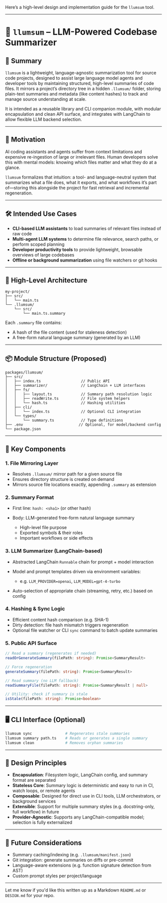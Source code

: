 Here’s a high-level design and implementation guide for the `llumsum` tool.

---

# 🧠 `llumsum` – LLM-Powered Codebase Summarizer

## 📌 Summary

`llumsum` is a lightweight, language-agnostic summarization tool for source code projects, designed to assist large language model agents and developer tools by maintaining structured, high-level summaries of code files. It mirrors a project’s directory tree in a hidden `.llumsum/` folder, storing plain-text summaries and metadata (like content hashes) to track and manage source understanding at scale.

It is intended as a reusable library and CLI companion module, with modular encapsulation and clean API surface, and integrates with LangChain to allow flexible LLM backend selection.

---

## 🎯 Motivation

AI coding assistants and agents suffer from context limitations and expensive re-ingestion of large or irrelevant files. Human developers solve this with mental models: knowing which files matter and what they do at a glance.

`llumsum` formalizes that intuition: a tool- and language-neutral system that summarizes what a file does, what it exports, and what workflows it’s part of—storing this alongside the project for fast retrieval and incremental regeneration.

---

## 🛠️ Intended Use Cases

* **CLI-based LLM assistants** to load summaries of relevant files instead of raw code
* **Multi-agent LLM systems** to determine file relevance, search paths, or perform scoped planning
* **Developer productivity tools** to provide lightweight, browsable overviews of large codebases
* **Offline or background summarization** using file watchers or git hooks

---

## 🧱 High-Level Architecture

```
my-project/
├── src/
│   └── main.ts
└── .llumsum/
    └── src/
        └── main.ts.summary
```

Each `.summary` file contains:

* A hash of the file content (used for staleness detection)
* A free-form natural language summary (generated by an LLM)

---

## 📦 Module Structure (Proposed)

```
packages/llumsum/
├── src/
│   ├── index.ts                  // Public API
│   ├── summarizer/               // LangChain + LLM interfaces
│   ├── fs/
│   │   ├── layout.ts             // Summary path resolution logic
│   │   ├── readWrite.ts          // File system helpers
│   │   └── hash.ts               // Hashing utilities
│   ├── cli/
│   │   └── index.ts              // Optional CLI integration
│   └── types/
│       └── summary.ts            // Type definitions
├── .env                         // Optional, for model/backend config
└── package.json
```

---

## 🧩 Key Components

### 1. **File Mirroring Layer**

* Resolves `.llumsum/` mirror path for a given source file
* Ensures directory structure is created on demand
* Mirrors source file locations exactly, appending `.summary` as extension

### 2. **Summary Format**

* First line: `hash: <sha1>` (or other hash)
* Body: LLM-generated free-form natural language summary

  * High-level file purpose
  * Exported symbols & their roles
  * Important workflows or side effects

### 3. **LLM Summarizer (LangChain-based)**

* Abstracted LangChain `Runnable` chain for prompt + model interaction
* Model and prompt templates driven via environment variables:

  * e.g. `LLM_PROVIDER=openai`, `LLM_MODEL=gpt-4-turbo`
* Auto-selection of appropriate chain (streaming, retry, etc.) based on config

### 4. **Hashing & Sync Logic**

* Efficient content hash comparison (e.g. SHA-1)
* Dirty detection: file hash mismatch triggers regeneration
* Optional file watcher or CLI `sync` command to batch update summaries

### 5. **Public API Surface**

```ts
// Read a summary (regenerates if needed)
readOrGenerateSummary(filePath: string): Promise<SummaryResult>

// Force regeneration
generateSummary(filePath: string): Promise<SummaryResult>

// Read summary (no LLM fallback)
readSummaryFile(filePath: string): Promise<SummaryResult | null>

// Utility: check if summary is stale
isStale(filePath: string): Promise<boolean>
```

---

## 🖥️ CLI Interface (Optional)

```bash
llumsum sync               # Regenerates stale summaries
llumsum summary path.ts    # Reads or generates a single summary
llumsum clean              # Removes orphan summaries
```

---

## 🔐 Design Principles

* **Encapsulation**: Filesystem logic, LangChain config, and summary format are separated
* **Stateless Core**: Summary logic is deterministic and easy to run in CI, watch loops, or remote agents
* **Composable**: Designed for direct use in CLI tools, LLM orchestrators, or background services
* **Extensible**: Support for multiple summary styles (e.g. docstring-only, full workflow) in future
* **Provider-Agnostic**: Supports any LangChain-compatible model; selection is fully externalized

---

## 🌱 Future Considerations

* Summary caching/indexing (e.g. `.llumsum/manifest.json`)
* Git integration: generate summaries on diffs or pre-commit
* Language-aware extensions (e.g. function signature detection from AST)
* Custom prompt styles per project/language

---

Let me know if you'd like this written up as a Markdown `README.md` or `DESIGN.md` for your repo.
